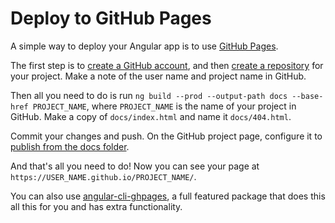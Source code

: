 # Deploy to GitHub Pages

A simple way to deploy your Angular app is to use
[GitHub Pages](https://help.github.com/articles/what-is-github-pages/).

The first step is to [create a GitHub account](https://github.com/join), and then
[create a repository](https://help.github.com/articles/create-a-repo/) for your project.
Make a note of the user name and project name in GitHub.

Then all you need to do is run `ng build --prod --output-path docs --base-href PROJECT_NAME`, where
`PROJECT_NAME` is the name of your project in GitHub.
Make a copy of `docs/index.html` and name it `docs/404.html`.

Commit your changes and push. On the GitHub project page, configure it to
[publish from the docs folder](https://help.github.com/articles/configuring-a-publishing-source-for-github-pages/#publishing-your-github-pages-site-from-a-docs-folder-on-your-master-branch).

And that's all you need to do! Now you can see your page at
`https://USER_NAME.github.io/PROJECT_NAME/`.

You can also use [angular-cli-ghpages](https://github.com/angular-buch/angular-cli-ghpages), a full
featured package that does this all this for you and has extra functionality.

